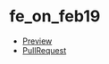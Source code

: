 # fe_on_feb19
- [Preview](https://vivychoksana.github.io/fe_on_feb19/)
 - [PullRequest](https://github.com/VivychOksana/fe_on_feb19/pull/1/files)